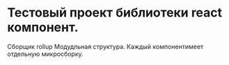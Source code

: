 # Тестовый проект библиотеки react компонент. 

Сборщик rollup
Модудльная структура. Каждый компонентимеет отдельную микросборку. 
